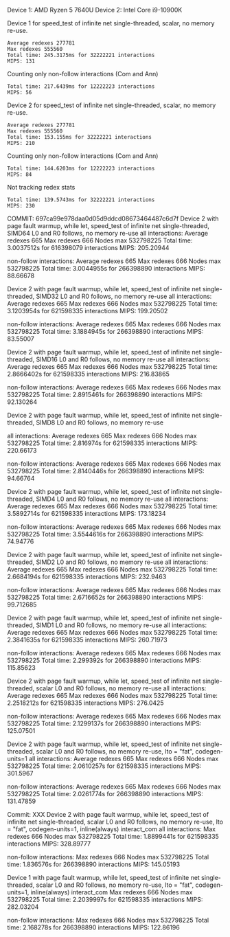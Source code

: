 Device 1: AMD Ryzen 5 7640U
Device 2: Intel Core i9-10900K

Device 1 for speed_test of infinite net single-threaded, scalar, no memory re-use.
```
Average redexes 277781
Max redexes 555560
Total time: 245.3175ms for 32222221 interactions
MIPS: 131
```

Counting only non-follow interactions (Com and Ann)
```
Total time: 217.6439ms for 12222223 interactions
MIPS: 56
```

Device 2 for speed_test of infinite net single-threaded, scalar, no memory re-use.
```
Average redexes 277781
Max redexes 555560
Total time: 153.155ms for 32222221 interactions
MIPS: 210
```

Counting only non-follow interactions (Com and Ann)
```
Total time: 144.6203ms for 12222223 interactions
MIPS: 84
```

Not tracking redex stats
```
Total time: 139.5743ms for 32222221 interactions
MIPS: 230
```

COMMIT: 697ca99e978daa0d05d9ddcd08673464487c6d7f
Device 2 with page fault warmup, while let, speed_test of infinite net single-threaded, SIMD64 L0 and R0 follows, no memory re-use
all interactions:
Average redexes 665
Max redexes 666
Nodes max 532798225
Total time: 3.0037512s for 616398079 interactions
MIPS: 205.20944

non-follow interactions:
Average redexes 665
Max redexes 666
Nodes max 532798225
Total time: 3.0044955s for 266398890 interactions
MIPS: 88.66678

Device 2 with page fault warmup, while let, speed_test of infinite net single-threaded, SIMD32 L0 and R0 follows, no memory re-use
all interactions:
Average redexes 665
Max redexes 666
Nodes max 532798225
Total time: 3.1203954s for 621598335 interactions
MIPS: 199.20502

non-follow interactions:
Average redexes 665
Max redexes 666
Nodes max 532798225
Total time: 3.1884945s for 266398890 interactions
MIPS: 83.55007

Device 2 with page fault warmup, while let, speed_test of infinite net single-threaded, SIMD16 L0 and R0 follows, no memory re-use
all interactions:
Average redexes 665
Max redexes 666
Nodes max 532798225
Total time: 2.8666402s for 621598335 interactions
MIPS: 216.83865

non-follow interactions:
Average redexes 665
Max redexes 666
Nodes max 532798225
Total time: 2.8915461s for 266398890 interactions
MIPS: 92.130264

Device 2 with page fault warmup, while let, speed_test of infinite net single-threaded, SIMD8 L0 and R0 follows, no memory re-use

all interactions:
Average redexes 665
Max redexes 666
Nodes max 532798225
Total time: 2.816974s for 621598335 interactions
MIPS: 220.66173

non-follow interactions:
Average redexes 665
Max redexes 666
Nodes max 532798225
Total time: 2.8140446s for 266398890 interactions
MIPS: 94.66764

Device 2 with page fault warmup, while let, speed_test of infinite net single-threaded, SIMD4 L0 and R0 follows, no memory re-use
all interactions:
Average redexes 665
Max redexes 666
Nodes max 532798225
Total time: 3.5892714s for 621598335 interactions
MIPS: 173.18234

non-follow interactions:
Average redexes 665
Max redexes 666
Nodes max 532798225
Total time: 3.5544616s for 266398890 interactions
MIPS: 74.94776

Device 2 with page fault warmup, while let, speed_test of infinite net single-threaded, SIMD2 L0 and R0 follows, no memory re-use
all interactions:
Average redexes 665
Max redexes 666
Nodes max 532798225
Total time: 2.6684194s for 621598335 interactions
MIPS: 232.9463

non-follow interactions:
Average redexes 665
Max redexes 666
Nodes max 532798225
Total time: 2.6716652s for 266398890 interactions
MIPS: 99.712685

Device 2 with page fault warmup, while let, speed_test of infinite net single-threaded, SIMD1 L0 and R0 follows, no memory re-use
all interactions:
Average redexes 665
Max redexes 666
Nodes max 532798225
Total time: 2.3841635s for 621598335 interactions
MIPS: 260.71973

non-follow interactions:
Average redexes 665
Max redexes 666
Nodes max 532798225
Total time: 2.299392s for 266398890 interactions
MIPS: 115.85623

Device 2 with page fault warmup, while let, speed_test of infinite net single-threaded, scalar L0 and R0 follows, no memory re-use
all interactions:
Average redexes 665
Max redexes 666
Nodes max 532798225
Total time: 2.2518212s for 621598335 interactions
MIPS: 276.0425

non-follow interactions:
Average redexes 665
Max redexes 666
Nodes max 532798225
Total time: 2.1299137s for 266398890 interactions
MIPS: 125.07501

Device 2 with page fault warmup, while let, speed_test of infinite net single-threaded, scalar L0 and R0 follows, no memory re-use, lto = "fat", codegen-units=1
all interactions:
Average redexes 665
Max redexes 666
Nodes max 532798225
Total time: 2.0610257s for 621598335 interactions
MIPS: 301.5967

non-follow interactions:
Average redexes 665
Max redexes 666
Nodes max 532798225
Total time: 2.0261774s for 266398890 interactions
MIPS: 131.47859

Commit: XXX
Device 2 with page fault warmup, while let, speed_test of infinite net single-threaded, scalar L0 and R0 follows, no memory re-use, lto = "fat", codegen-units=1, inline(always) interact_com
all interactions:
Max redexes 666
Nodes max 532798225
Total time: 1.8899441s for 621598335 interactions
MIPS: 328.89777

non-follow interactions:
Max redexes 666
Nodes max 532798225
Total time: 1.836576s for 266398890 interactions
MIPS: 145.05193

Device 1 with page fault warmup, while let, speed_test of infinite net single-threaded, scalar L0 and R0 follows, no memory re-use, lto = "fat", codegen-units=1, inline(always) interact_com
Max redexes 666
Nodes max 532798225
Total time: 2.2039997s for 621598335 interactions
MIPS: 282.03204

non-follow interactions:
Max redexes 666
Nodes max 532798225
Total time: 2.168278s for 266398890 interactions
MIPS: 122.86196